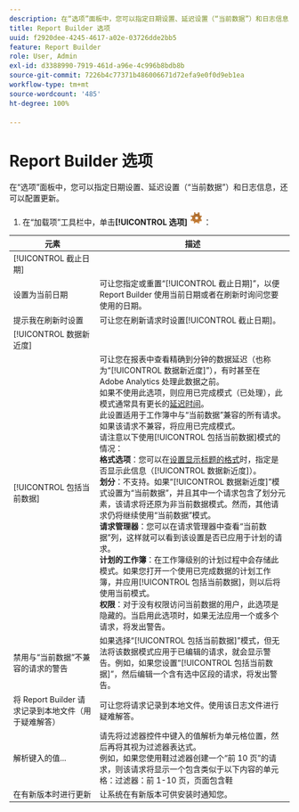 ```yaml
---
description: 在“选项”面板中，您可以指定日期设置、延迟设置（“当前数据”）和日志信息，还可以配置更新。
title: Report Builder 选项
uuid: f2920dee-4245-4617-a02e-03726dde2bb5
feature: Report Builder
role: User, Admin
exl-id: d3388990-7919-461d-a96e-4c996b8bdb8b
source-git-commit: 7226b4c77371b486006671d72efa9e0f0d9eb1ea
workflow-type: tm+mt
source-wordcount: '485'
ht-degree: 100%

---
```


# Report Builder 选项

在“选项”面板中，您可以指定日期设置、延迟设置（“当前数据”）和日志信息，还可以配置更新。

1. 在“加载项”工具栏中，单击&#x200B;**[!UICONTROL 选项]** ![](assets/options_icon.png)：

| 元素 | 描述 |
|--- |--- |
| [!UICONTROL 截止日期] |  |
| 设置为当前日期 | 可让您指定或重置“[!UICONTROL 截止日期]”，以便 Report Builder 使用当前日期或者在刷新时询问您要使用的日期。 |
| 提示我在刷新时设置 | 可让您在刷新请求时设置[!UICONTROL 截止日期]。 |
| [!UICONTROL 数据新近度] |  |
| [!UICONTROL 包括当前数据] | 可让您在报表中查看精确到分钟的数据延迟（也称为“[!UICONTROL 数据新近度]”），有时甚至在 Adobe Analytics 处理此数据之前。<br>如果不使用此选项，则应用已完成模式（已处理），此模式通常具有更长的[延迟时间](https://experienceleague.adobe.com/docs/analytics/analyze/reports-analytics/current-data.html?lang=zh-Hans)。<br>此设置适用于工作簿中与“当前数据”兼容的所有请求。如果该请求不兼容，将应用已完成模式。<br>请注意以下使用[!UICONTROL 包括当前数据]模式的情况：<br>**格式选项**：您可以在[设置显示标题的格式](/help/analyze/report-builder/layout/t-format-display-headers.md)时，指定是否显示此信息（[!UICONTROL 数据新近度]）。<br>**划分**：不支持。如果“[!UICONTROL 数据新近度]”模式设置为“当前数据”，并且其中一个请求包含了划分元素，该请求将还原为非当前数据模式。然而，其他请求仍将继续使用“当前数据”模式。<br>**请求管理器**：您可以在请求管理器中查看“当前数据”列，这样就可以看到该设置是否已应用于计划的请求。<br>**计划的工作簿**：在工作簿级别的计划过程中会存储此模式。如果您打开一个使用已完成数据的计划工作簿，并应用[!UICONTROL 包括当前数据]，则以后将使用当前模式。<br>**权限**：对于没有权限访问当前数据的用户，此选项是隐藏的。当启用此选项时，如果无法应用一个或多个请求，将发出警告。 |
| 禁用与“当前数据”不兼容的请求的警告 | 如果选择“[!UICONTROL 包括当前数据]”模式，但无法将该数据模式应用于已编辑的请求，就会显示警告。例如，如果您设置“[!UICONTROL 包括当前数据]”，然后编辑一个含有选中区段的请求，将发出警告。 |
| 将 Report Builder 请求记录到本地文件（用于疑难解答） | 可让您将请求记录到本地文件。使用该日志文件进行疑难解答。 |
| 解析键入的值... | 请先将过滤器控件中键入的值解析为单元格位置，然后再将其视为过滤器表达式。<br>例如，如果您使用鞋过滤器创建一个“前 10 页”的请求，则该请求将显示一个包含类似于以下内容的单元格：过滤器：前 1-10 页，页面包含鞋 |
| 在有新版本时进行更新 | 让系统在有新版本可供安装时通知您。 |
